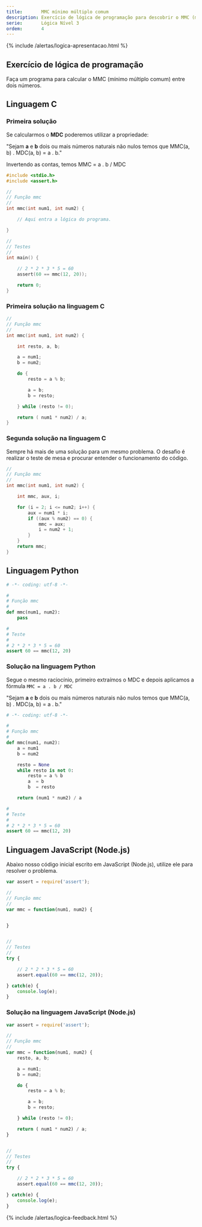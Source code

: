```yaml
---
title:       MMC mínimo múltiplo comum
description: Exercício de lógica de programação para descobrir o MMC (mínimo múltiplo comum).
serie:       Lógica Nível 3
ordem:       4
---
```


{% include /alertas/logica-apresentacao.html %}

Exercício de lógica de programação
---

Faça um programa para calcular o MMC (mínimo múltiplo comum) entre dois números.



Linguagem C
---

### Primeira solução

Se calcularmos o __MDC__ poderemos utilizar a propriedade:

"Sejam __a__ e __b__ dois ou mais números naturais não nulos temos que MMC(a, b) . MDC(a, b) = a . b."

Invertendo as contas, temos MMC = a . b / MDC


```c
#include <stdio.h>
#include <assert.h>

//
// Função mmc
//
int mmc(int num1, int num2) {

    // Aqui entra a lógica do programa.

}

//
// Testes
//
int main() {

    // 2 * 2 * 3 * 5 = 60
    assert(60 == mmc(12, 20));

    return 0;
}
```


### Primeira solução na linguagem C

```c
//
// Função mmc
//
int mmc(int num1, int num2) {

    int resto, a, b;

    a = num1;
    b = num2;

    do {
        resto = a % b;

        a = b;
        b = resto;

    } while (resto != 0);

    return ( num1 * num2) / a;
}
```


### Segunda solução na linguagem C

Sempre há mais de uma solução para um mesmo problema. O desafio é realizar o teste de mesa e procurar entender o 
funcionamento do código.

```c
//
// Função mmc
//
int mmc(int num1, int num2) {

    int mmc, aux, i;

    for (i = 2; i <= num2; i++) {
        aux = num1 * i;
        if ((aux % num2) == 0) {
            mmc = aux;
            i = num2 + 1;
        }
    }
    return mmc;
}
```



Linguagem Python
---

```python
# -*- coding: utf-8 -*-

#
# Função mmc
#
def mmc(num1, num2):
    pass

#
# Teste
#
# 2 * 2 * 3 * 5 = 60
assert 60 == mmc(12, 20)
```


### Solução na linguagem Python

Segue o mesmo raciocínio, primeiro extraímos o MDC e depois aplicamos a fórmula `MMC = a . b / MDC`

"Sejam __a__ e __b__ dois ou mais números naturais não nulos temos que MMC(a, b) . MDC(a, b) = a . b."


```python
# -*- coding: utf-8 -*-

#
# Função mmc
#
def mmc(num1, num2):
    a = num1
    b = num2

    resto = None
    while resto is not 0:
        resto = a % b
        a  = b
        b  = resto

    return (num1 * num2) / a

#
# Teste
#
# 2 * 2 * 3 * 5 = 60
assert 60 == mmc(12, 20)
```




Linguagem JavaScript (Node.js)
---

Abaixo nosso código inicial escrito em JavaScript (Node.js), utilize ele para resolver o problema.


```javascript
var assert = require('assert');

//
// Função mmc
//
var mmc = function(num1, num2) {


}


//
// Testes
//
try {

    // 2 * 2 * 3 * 5 = 60
    assert.equal(60 == mmc(12, 20));

} catch(e) {
    console.log(e);
}
```


### Solução na linguagem JavaScript (Node.js)


```javascript
var assert = require('assert');

//
// Função mmc
//
var mmc = function(num1, num2) {
    resto, a, b;

    a = num1;
    b = num2;

    do {
        resto = a % b;

        a = b;
        b = resto;

    } while (resto != 0);

    return ( num1 * num2) / a;
}


//
// Testes
//
try {

    // 2 * 2 * 3 * 5 = 60
    assert.equal(60 == mmc(12, 20));

} catch(e) {
    console.log(e);
}
```

{% include /alertas/logica-feedback.html %}